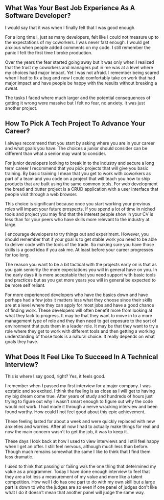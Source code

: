 ## What Was Your Best Job Experience As A Software Developer?

I would say that it was when I finally felt that I was good enough.

For a long time I, just as many developers, felt like I could not
measure up to the expectations of my coworkers.
I was never fast enough. I would get anxious when people
added comments on my code. I still remember the panic
I felt the first time I broke production.

Over the years the fear started going away but it was only
when I realized that the trust my coworkers and managers
put in me was at a level where my choices had major impact.
Yet I was not afraid. I remember being scared when I had to
fix a bug and now I could comfortably take on work that
had major impact and have people be happy with the results
without breaking a sweat.

The tasks I faced where much larger and the potential
consequences of getting it wrong were massive but I felt
no fear, no anxiety. It was just another project.

## How To Pick A Tech Project To Advance Your Career?

I always recommend that you start by asking where you are in
your career and what goals you have. The choices a junior should
consider can be different than what a senior may want to consider.

For junior developers looking to break in to the industry and
secure a long term career I recommend that you pick projects
that will give you basic training. By basic training I mean
that you get to work with coworkers as part of a team and you
code on a project that will teach you how to ship products
that are built using the same common tools.
For web development the bread and butter project is a CRUD
application with a user interface that people visit through
a web browser.

This choice is significant because once you start working
your previous roles will impact your future prospects.
If you spend a lot of time in niched tools and project
you may find that the interest people show in your CV
is less than for your peers who have skills more relevant
to the industry at large.

I encourage developers to try things out and experiment.
However, you should remember that if your goal is to get
stable work you need to be able to deliver code with the
tools of the trade. So making sure you have those skills
is a good idea if you ask me. At least before your career
progresses for too long.

The reason you want to be a bit tactical with the projects
early on is that as you gain seniority the more expectations
you will in general have on you. In the early days it is more
acceptable that you need support with basic tools and practices
but as you get more years you will in general be expected to
be more self reliant.

For more experienced developers who have the basics down and
have perhaps had a few jobs it matters less what they choose
since their skills are at a level where they can apply for
most jobs and have a good chance of finding work.
These developers will often benefit more from looking at what
they lack to progress. It may be that they want to move in to
a more management type of role and they then need to get exposure
to the sort of environment that puts them in a leader role.
It may be that they want to try a role where they get to work
with different tools and then getting a working understanding
of those tools is a natural choice. It really depends on what
goals they have.

## What Does It Feel Like To Succeed In A Technical Interview?

This is where I say good, right? Yes, it feels good.

I remember when I passed my first interview for a major company.
I was ecstatic and so excited. I think the feeling is as close as
I will get to having my big dream come true.
After years of study and hundreds of hours just trying to figure
out why I wasn't smart enough to figure out why the code would not
work. I had made it through a nerve wracking interview and been
found worthy. How could I not feel good about this epic achievement.

These feeling lasted for about a week and were quickly replaced with
new anxieties and worries. After all now I had to actually make things
for real and now the main concern wasn't to get the job, it was to
keep it.

These days I look back at how I used to view interviews and I still
feel happy when I get an offer. I still feel nervous, although much
less than before. Though much remains somewhat the same I like to
think that I find them less dramatic.

I used to think that passing or failing was the one thing that
determined my value as a programmer. Today I have done enough
interview to feel that they are a lot less a measurement of
my value and more like a talent competition. How well I do
has one part to do with my own skill but a large part is
down to who the judges are so even if one panel of judges
don't like what I do it doesn't mean that another panel
will judge the same way.
